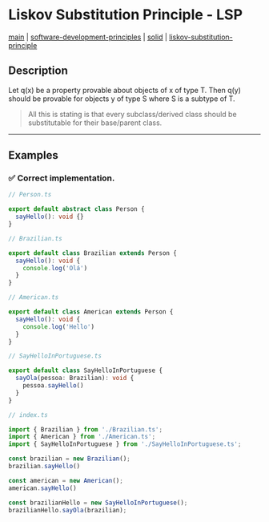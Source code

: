 # Liskov Substitution Principle - LSP
[main](../../../README.md) | [software-development-principles](../../README.md) | [solid](../README.md) | [liskov-substitution-principle](README.md)

## Description
Let q(x) be a property provable about objects of x of type T. Then q(y) should be provable for objects y of type S where S is a subtype of T.

> All this is stating is that every subclass/derived class should be substitutable for their base/parent class.

---

## Examples

### ✅ Correct implementation.
```typescript
// Person.ts

export default abstract class Person {
  sayHello(): void {}
}
```

```typescript
// Brazilian.ts

export default class Brazilian extends Person {
  sayHello(): void {
    console.log('Olá')
  }
}
```

```typescript
// American.ts

export default class American extends Person {
  sayHello(): void {
    console.log('Hello')
  }
}
```

```typescript
// SayHelloInPortuguese.ts

export default class SayHelloInPortuguese {
  sayOla(pessoa: Brazilian): void {
    pessoa.sayHello()
  }
}
```

```typescript
// index.ts

import { Brazilian } from './Brazilian.ts';
import { American } from './American.ts';
import { SayHelloInPortuguese } from './SayHelloInPortuguese.ts';

const brazilian = new Brazilian();
brazilian.sayHello()

const american = new American();
american.sayHello()

const brazilianHello = new SayHelloInPortuguese();
brazilianHello.sayOla(brazilian);
```
